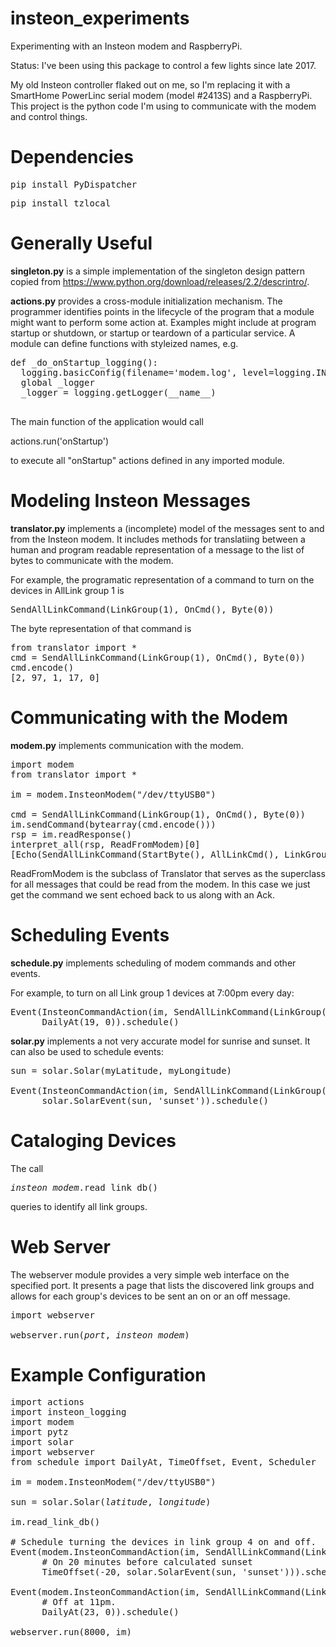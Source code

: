 # insteon_experiments
Experimenting with an Insteon modem and RaspberryPi.

Status: 
I've been using this package to control a few lights since late 2017.

My old Insteon controller flaked out on me, so I'm replacing it with a
SmartHome PowerLinc serial modem (model #2413S) and a RaspberryPi.
This project is the python code I'm using to communicate with the
modem and control things.


<h1>Dependencies</h1>

<pre>
pip install PyDispatcher
</pre>

<pre>
pip install tzlocal
</pre>


<h1>Generally Useful</h1>

<b>singleton.py</b> is a simple implementation of the singleton design pattern
copied from https://www.python.org/download/releases/2.2/descrintro/.

<b>actions.py</b> provides a cross-module initialization mechanism.  The
programmer identifies points in the lifecycle of the program that a
module might want to perform some action at.  Examples might include
at program startup or shutdown, or startup or teardown of a particular
service.  A module can define functions with styleized names, e.g.

<pre>
def _do_onStartup_logging():
  logging.basicConfig(filename='modem.log', level=logging.INFO)
  global _logger
  _logger = logging.getLogger(__name__)

</pre>

The main function of the application would call

</pre>
actions.run('onStartup')
</pre>

to execute all "onStartup" actions defined in any imported module.


<h1>Modeling Insteon Messages</h1>

<b>translator.py</b> implements a (incomplete) model of the messages sent to
and from the Insteon modem.  It includes methods for translatiing
between a human and program readable representation of a message to
the list of bytes to communicate with the modem.

For example, the programatic representation of a command to turn on
the devices in AllLink group 1 is

<pre>
SendAllLinkCommand(LinkGroup(1), OnCmd(), Byte(0))
</pre>

The byte representation of that command is

<pre>
from translator import *
cmd = SendAllLinkCommand(LinkGroup(1), OnCmd(), Byte(0))
cmd.encode()
[2, 97, 1, 17, 0]
</pre>


<h1>Communicating with the Modem</h1>

<b>modem.py</b> implements communication with the modem.

<pre>
import modem
from translator import *

im = modem.InsteonModem("/dev/ttyUSB0")

cmd = SendAllLinkCommand(LinkGroup(1), OnCmd(), Byte(0))
im.sendCommand(bytearray(cmd.encode()))
rsp = im.readResponse()
interpret_all(rsp, ReadFromModem)[0]
[Echo(SendAllLinkCommand(StartByte(), AllLinkCmd(), LinkGroup(0x01), OnCmd(), Byte(0x00)), Ack())]
</pre>

ReadFromModem is the subclass of Translator that serves as the
superclass for all messages that could be read from the modem.  In
this case we just get the command we sent echoed back to us along with
an Ack.


<h1>Scheduling Events</h1>

<b>schedule.py</b> implements scheduling of modem commands and other events.

For example, to turn on all Link group 1 devices at 7:00pm every day:

<pre>
Event(InsteonCommandAction(im, SendAllLinkCommand(LinkGroup(1), OnCmd(), Byte(0))),
      DailyAt(19, 0)).schedule()
</pre>

<b>solar.py</b> implements a not very accurate model for sunrise and sunset.
It can also be used to schedule events:

<pre>
sun = solar.Solar(myLatitude, myLongitude)

Event(InsteonCommandAction(im, SendAllLinkCommand(LinkGroup(1), OnCmd(), Byte(0))),
      solar.SolarEvent(sun, 'sunset')).schedule()
</pre>


<h1>Cataloging Devices</h1>

The call

<pre>
<i>insteon_modem</i>.read_link_db()
</pre>

queries to identify all link groups.


<h1>Web Server</h1>

The webserver module provides a very simple web interface on the
specified port.  It presents a page that lists the discovered link
groups and allows for each group's devices to be sent an on or an off
message.

<pre>
import webserver

webserver.run(<i>port</i>, <i>insteon_modem</i>)
</pre>


<h1>Example Configuration</h1>

<pre>
import actions
import insteon_logging
import modem
import pytz
import solar
import webserver
from schedule import DailyAt, TimeOffset, Event, Scheduler

im = modem.InsteonModem("/dev/ttyUSB0")

sun = solar.Solar(<i>latitude</i>, <i>longitude</i>)

im.read_link_db()

# Schedule turning the devices in link group 4 on and off.
Event(modem.InsteonCommandAction(im, SendAllLinkCommand(LinkGroup(4), OnCmd(), Byte(0))),
      # On 20 minutes before calculated sunset
      TimeOffset(-20, solar.SolarEvent(sun, 'sunset'))).schedule()

Event(modem.InsteonCommandAction(im, SendAllLinkCommand(LinkGroup(4), OffCmd(), Byte(0))),
      # Off at 11pm.
      DailyAt(23, 0)).schedule()

webserver.run(8000, im)
</pre>
